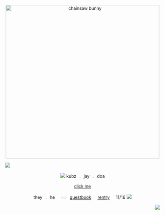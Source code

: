 <div align="center">
<img src="https://files.catbox.moe/hyamrj.png" alt="chainsaw bunny" width="500" height="auto">
  
<div/>
  <div align="left">
    
  ![](https://files.catbox.moe/wpyls5.png)

<div/>
  <div align="center">
    
![](https://files.catbox.moe/hkpx3q.png)
kubz⠀𓈒⠀jay⠀𓈒⠀doa

 [click me](https://open.spotify.com/artist/4hR6Bm9YYtktXzjmKhb1Cn?si=LGGKYX7FSvuYRsp6fhf3mg)
 
they⠀𓈒⠀he⠀⠀𓏏𓏏⠀[guestbook](https://brakence.atabook.org/)⠀⠀[rentry](https://rentry.co/vol_333)⠀⠀11/16
![](https://files.catbox.moe/xcy06t.png)

<div/>

<div align="right">
  
![](https://files.catbox.moe/rd0wr1.png)

<div/>
